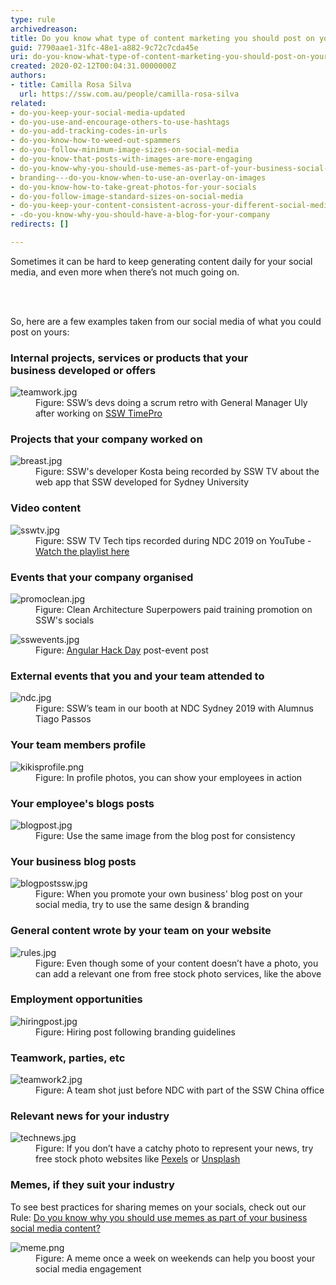 ```yaml
---
type: rule
archivedreason: 
title: Do you know what type of content marketing you should post on your socials?
guid: 7790aae1-31fc-48e1-a882-9c72c7cda45e
uri: do-you-know-what-type-of-content-marketing-you-should-post-on-your-socials
created: 2020-02-12T00:04:31.0000000Z
authors:
- title: Camilla Rosa Silva
  url: https://ssw.com.au/people/camilla-rosa-silva
related:
- do-you-keep-your-social-media-updated
- do-you-use-and-encourage-others-to-use-hashtags
- do-you-add-tracking-codes-in-urls
- do-you-know-how-to-weed-out-spammers
- do-you-follow-minimum-image-sizes-on-social-media
- do-you-know-that-posts-with-images-are-more-engaging
- do-you-know-why-you-should-use-memes-as-part-of-your-business-social-media-content
- branding---do-you-know-when-to-use-an-overlay-on-images
- do-you-know-how-to-take-great-photos-for-your-socials
- do-you-follow-image-standard-sizes-on-social-media
- do-you-keep-your-content-consistent-across-your-different-social-media-platforms
- -do-you-know-why-you-should-have-a-blog-for-your-company
redirects: []

---
```



<p class="ssw15-rteElement-P">​Sometimes it can be hard to keep generating content daily for your social media, and even more when there’s not much going on.​​<br></p>
<br><excerpt class='endintro'></excerpt><br>
<p>​So, here are a few examples taken from our social media of what you could post on yours:</p><h3>​Internal projects, services or products that your business developed or offers​</h3><dl class="image"><dt> 
      <img src="teamwork.jpg" alt="teamwork.jpg" /> 
   </dt><dd>Figure: SSW’s devs doing a scrum retro with General Manager Uly after working on 
      <a href="https://sswtimepro.com/">SSW TimePro​</a></dd></dl><h3>​​Projects that your company worked on​</h3><dl class="image"><dt>
      <img src="breast.jpg" alt="breast.jpg" />
   </dt><dd>Figure: SSW's developer Kosta being recorded by SSW TV about the web app that SSW developed for Sydney University​</dd></dl><h3>Video content​</h3><dl class="image"><dt>
      <img src="sswtv.jpg" alt="sswtv.jpg" />
   </dt><dd>​Figure: SSW TV Tech tips recorded during NDC 2019 on YouTube​ - 
      <a href="https://www.youtube.com/playlist?list=PLpiOR7CBNvlqSNO-jkFxuAqy9uL6vnfkx">Watch the playlist here​</a></dd></dl><h3>Events that your company organised</h3><dl class="image"><dt>
      <img src="promoclean.jpg" alt="promoclean.jpg" />
   </dt><dd>Figure: Clean Architecture Superpowers paid training promotion on SSW's socials</dd></dl><dl class="image"><dt>
      <img src="sswevents.jpg" alt="sswevents.jpg" />
   </dt><dd>Figure: 
      <a href="https://angularhackday.com/">Angular Hack Day</a> post-event post<br></dd></dl><h3>External events that you and your team attended to</h3><dl class="image"><dt>
      <img src="ndc.jpg" alt="ndc.jpg" />
   </dt><dd>Figure: SSW’s team in our booth at NDC Sydney 2019 with Alumnus Tiago Passos</dd></dl><h3>Your team members profile</h3><dl class="image"><dt>
      <img src="kikisprofile.png" alt="kikisprofile.png" />
   </dt><dd>Figure: In profile photos, you can show your employees in action</dd></dl><h3>Your employee's blogs posts</h3><dl class="image"><dt>
      <img src="blogpost.jpg" alt="blogpost.jpg" />
   </dt><dd>Figure: Use the same image from the blog post for consistency</dd></dl><h3>Your business blog posts</h3><dl class="image"><dt>
      <img src="blogpostssw.jpg" alt="blogpostssw.jpg" />
   </dt><dd>Figure: When you promote your own business' blog post on your social media, try to use the same design & branding</dd></dl><h3>General content wrote by your team on your website<br></h3>
<dl class="image">
   <dt>
      <img src="rules.jpg" alt="rules.jpg" />
   </dt><dd>Figure: Even though some of your content doesn’t have a photo, you can add a relevant one from free stock photo services, like the above</dd></dl><h3>Employment opportunities</h3><dl class="image"><dt>
      <img src="hiringpost.jpg" alt="hiringpost.jpg" /> 
   </dt><dd>Figure: Hiring post following branding guidelines</dd><dd></dd></dl><h3>Teamwork, parties, etc</h3><dl class="image"><dt>
      <img src="teamwork2.jpg" alt="teamwork2.jpg" />
   </dt><dd>Figure: A team shot just before NDC with part of the SSW China office</dd></dl><h3>Relevant news for your industry</h3><dl class="image"><dt>
      <img src="technews.jpg" alt="technews.jpg" />
   </dt><dd>Figure: If you don’t have a catchy photo to represent your news, try free stock photo websites like 
      <a href="https://www.pexels.com/">Pexels</a> or 
      <a href="https://unsplash.com/">Unsplash​</a></dd></dl><h3>Memes, if they suit your industry<br></h3><p class="ssw15-rteElement-P">​To see best practices for sharing memes on your socials, check out our Rule: ​<a href="/_layouts/15/FIXUPREDIRECT.ASPX?WebId=3dfc0e07-e23a-4cbb-aac2-e778b71166a2&TermSetId=07da3ddf-0924-4cd2-a6d4-a4809ae20160&TermId=a79d64e4-ed1b-441a-9db1-95e1777c7b12">Do you know why you should use memes as part of your business social media content?</a></p><dl class="image"><dt>
      ​<img src="meme.png" alt="meme.png" />
   </dt><dd>Figure: A meme once a week on weekends can help you boost your social media engagement</dd>​<br></dl>


